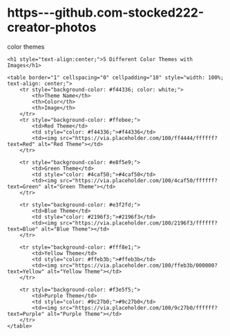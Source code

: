 # https---github.com-stocked222-creator-photos
color themes
<!DOCTYPE html>
<html lang="en">
<head>
    <meta charset="UTF-8">
    <title>Color Themes Table</title>
</head>
<body>

    <h1 style="text-align:center;">5 Different Color Themes with Images</h1>

    <table border="1" cellspacing="0" cellpadding="10" style="width: 100%; text-align: center;">
        <tr style="background-color: #f44336; color: white;">
            <th>Theme Name</th>
            <th>Color</th>
            <th>Image</th>
        </tr>
        <tr style="background-color: #ffebee;">
            <td>Red Theme</td>
            <td style="color: #f44336;">#f44336</td>
            <td><img src="https://via.placeholder.com/100/ff4444/ffffff?text=Red" alt="Red Theme"></td>
        </tr>

        <tr style="background-color: #e8f5e9;">
            <td>Green Theme</td>
            <td style="color: #4caf50;">#4caf50</td>
            <td><img src="https://via.placeholder.com/100/4caf50/ffffff?text=Green" alt="Green Theme"></td>
        </tr>

        <tr style="background-color: #e3f2fd;">
            <td>Blue Theme</td>
            <td style="color: #2196f3;">#2196f3</td>
            <td><img src="https://via.placeholder.com/100/2196f3/ffffff?text=Blue" alt="Blue Theme"></td>
        </tr>

        <tr style="background-color: #fff8e1;">
            <td>Yellow Theme</td>
            <td style="color: #ffeb3b;">#ffeb3b</td>
            <td><img src="https://via.placeholder.com/100/ffeb3b/000000?text=Yellow" alt="Yellow Theme"></td>
        </tr>

        <tr style="background-color: #f3e5f5;">
            <td>Purple Theme</td>
            <td style="color: #9c27b0;">#9c27b0</td>
            <td><img src="https://via.placeholder.com/100/9c27b0/ffffff?text=Purple" alt="Purple Theme"></td>
        </tr>
    </table>

</body>
</html>
